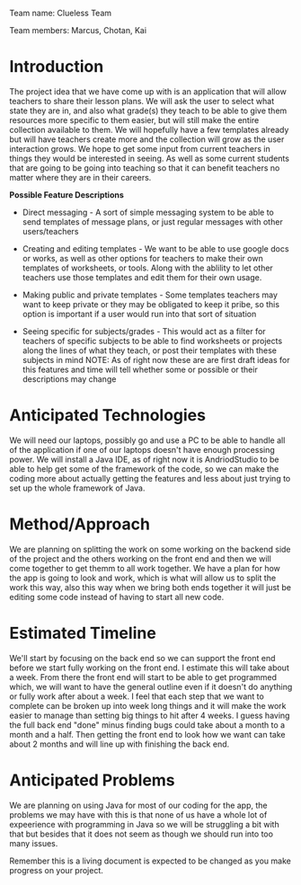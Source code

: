 Team name: Clueless Team

Team members: Marcus, Chotan, Kai

# Introduction
The project idea that we have come up with is an application that will allow teachers to share their lesson plans. We will ask the user to select what state they are in, and also what grade(s) they teach to be able to give them resources more specific to them easier, but will still make the entire collection available to them. We will hopefully have a few templates already but will have teachers create more and the collection will grow as the user interaction grows.
We hope to get some input from current teachers in things they would be interested in seeing. As well as some current students that are going to be going into teaching so that it can benefit teachers no matter where they are in their careers.



**Possible Feature Descriptions**

* Direct messaging - A sort of simple messaging system to be able to send templates of message plans, or just regular messages with other users/teachers

* Creating and editing templates - We want to be able to use google docs or works, as well as other options for teachers to make their own templates of worksheets, or tools. Along with the ablility to let other teachers use those templates and edit them for their own usage.

* Making public and private templates - Some templates teachers may want to keep private or they may be obligated to keep it pribe, so this option is important if a user would run into that sort of situation

* Seeing specific for subjects/grades - This would act as a filter for teachers of specific subjects to be able to find worksheets or projects along the lines of what they teach, or post their templates with these subjects in mind
                                                                                                                                                            NOTE: As of right now these are are first draft ideas for this features and time will tell whether some or possible or their descriptions may change  




# Anticipated Technologies
We will need our laptops, possibly go and use a PC to be able to handle all of the application if one of our laptops doesn't have enough processing power. We will install a Java IDE, as of right now it is AndriodStudio to be able to help get some of the framework of the code, so we can make the coding more about actually getting the features and less about just trying to set up the whole framework of Java.

# Method/Approach
We are planning on splitting the work on some working on the backend side of the project and the others working on the front end and then we will come together to get themm to all work together. We have a plan for how the app is going to look and work, which is what will allow us to split the work this way, also this way when we bring both ends together it will just be editing some code instead of having to start all new code.

# Estimated Timeline
We'll start by focusing on the back end so we can support the front end before we start fully working on the front end. I estimate this will take about a week. From there the front end will start to be able to get programmed which, we will want to have the general outline even if it doesn't do anything or fully work after about a week. I feel that each step that we want to complete can be broken up into week long things and it will make the work easier to manage than setting big things to hit after 4 weeks. I guess having the full back end "done" minus finding bugs could take about a month to a month and a half. Then getting the front end to look how we want can take about 2 months and will line up with finishing the back end.

# Anticipated Problems
We are planning on using Java for most of our coding for the app, the problems we may have with this is that none of us have a whole lot of expeerience with programming in Java so we will be struggling a bit with that but besides that it does not seem as though we should run into too many issues.

Remember this is a living document is expected to be changed as you make progress on your project.



